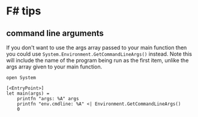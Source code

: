 # F# tips

## command line arguments
If you don't want to use the args array passed to your main function then you could use ```System.Environment.GetCommandLineArgs()``` instead. Note this will include the name of the program being run as the first item, unlike the args array given to your main function.

```F#
open System

[<EntryPoint>]
let main(args) =    
    printfn "args: %A" args
    printfn "env.cmdline: %A" <| Environment.GetCommandLineArgs()    
    0
```
